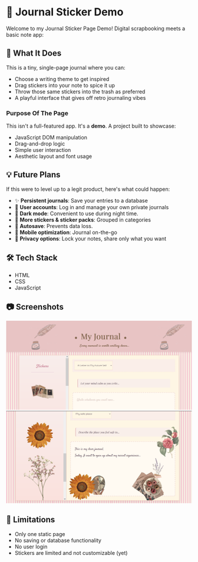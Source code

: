 # 📝 Journal Sticker Demo

Welcome to my Journal Sticker Page Demo! Digital scrapbooking meets a basic note app:

## 🌟 What It Does

This is a tiny, single-page journal where you can:
- Choose a writing theme to get inspired
- Drag stickers into your note to spice it up
- Throw those same stickers into the trash as preferred 
- A playful interface that gives off retro journaling vibes

### Purpose Of The Page

This isn't a full-featured app. It's a **demo**. A project built to showcase:
- JavaScript DOM manipulation
- Drag-and-drop logic
- Simple user interaction
- Aesthetic layout and font usage

## 💡 Future Plans 

If this were to level up to a legit product, here's what could happen:
- ✨ **Persistent journals**: Save your entries to a database
- 🧠 **User accounts**: Log in and manage your own private journals
- 🌚 **Dark mode**: Convenient to use during night time.
- 🎨 **More stickers & sticker packs**: Grouped in categories
- 💾 **Autosave**: Prevents data loss.
- 📱 **Mobile optimization**: Journal on-the-go
- 🔐 **Privacy options**: Lock your notes, share only what you want

## 🛠 Tech Stack

- HTML
- CSS
- JavaScript

## 📷 Screenshots

![Header](./screenshots/journalsc1.PNG)
![The Note](./screenshots/journalsc2.PNG)

## 🚧 Limitations

- Only one static page
- No saving or database functionality
- No user login
- Stickers are limited and not customizable (yet)
